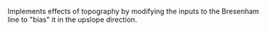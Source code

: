 Implements effects of topography by modifying the inputs to the Bresenham line to "bias" it in the upslope direction.